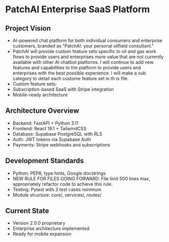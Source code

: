 # PatchAI Enterprise SaaS Platform

## Project Vision
- AI-powered chat platform for both individual consumers and enterprise customers, branded as "PatchAI: your personal oilfield consultant." 
- PatchAI will provide custom feature sets specific to oil and gas work flows to provide users and enterprises more value that are not currently available with other AI chatbot platforms. I will continue to add new features and capabilities to the platform to provide users and enterprises with the best possible experience. I will make a sub category to detail each custome feature set in th is file.
- Custom feature sets:
- Subscription-based SaaS with Stripe integration
- Mobile-ready architecture

## Architecture Overview
- Backend: FastAPI + Python 3.11
- Frontend: React 19.1 + TailwindCSS  
- Database: Supabase PostgreSQL with RLS
- Auth: JWT tokens via Supabase Auth
- Payments: Stripe webhooks and subscriptions

## Development Standards
- Python: PEP8, type hints, Google docstrings
- NEW RULE FOR FILES GOING FORWARD: File limit 500 lines max, appropriately refactor code to achieve this rule.
- Testing: Pytest with 3 test cases minimum
- Module structure: core/, services/, routes/

## Current State
- Version 2.0.0 proprietary
- Enterprise architecture implemented
- Ready for mobile expansion